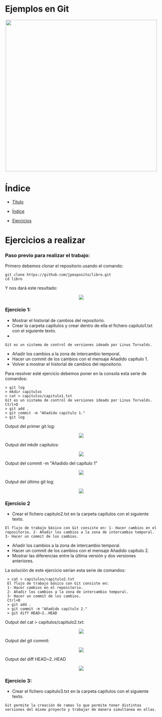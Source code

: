 <p align="justify">

# Ejemplos en Git

  <p align="center">
    <img src="https://marcas-logos.net/wp-content/uploads/2020/03/GITHUB-LOGO-600x338.png" width="500px">
    </p>

# Índice
- [Título](#Ejemplos-en-Git)

- [Índice](#Índice)

- [Ejercicios](#Ejercicios-a-realizar)


# Ejercicios a realizar

### Paso previo para realizar el trabajo:

Primero debemos clonar el repositorio usando el comando:

```console
git clone https://github.com/jpexposito/libro.git
cd libro
```

Y nos dará este resultado:

 <p align="center">
    <img src="https://i.gyazo.com/3cd27f0d19c4bafbd886d5633a9b2112.png">
    </p>

### Ejercicio 1:
- Mostrar el historial de cambios del repositorio.
- Crear la carpeta capítulos y crear dentro de ella el fichero capitulo1.txt con el siguiente texto.
- 
```console
Git es un sistema de control de versiones ideado por Linus Torvalds.
```

- Añadir los cambios a la zona de intercambio temporal.
- Hacer un commit de los cambios con el mensaje Añadido capítulo 1.
- Volver a mostrar el historial de cambios del repositorio.

Para resolver esté ejercicio debemos poner en la consola esta seríe de comandos:

```console
> git log
> mkdir capitulos
> cat > capitulos/capitulo1.txt
Git es un sistema de control de versiones ideado por Linus Torvalds.
Ctrl+D
> git add .
> git commit -m "Añadido capítulo 1."
> git log
```
Output del primer git log:

 <p align="center">
    <img src="https://i.gyazo.com/d075a57cc0b7224eaf034c773fac0353.png">
  </p>
  
Output del mkdir capitulos:
<p align="center">
    <img src="https://i.gyazo.com/d3d053f6114604a35be6cda0bf24e2e0.png">
  </p>

Output del commit -m "Añadido del capítulo 1"
<p align="center">
    <img src="https://i.gyazo.com/da9e74a1a7f2a0ed133599f1cebfb250.png">
  </p>

Output del último git log:
<p align="center">
    <img src="https://i.gyazo.com/5141de528c347b5a30bd0d873e99e1c2.png">
  </p>

### Ejercicio 2
- Crear el fichero capitulo2.txt en la carpeta capítulos con el siguiente texto.

```console
El flujo de trabajo básico con Git consiste en: 1- Hacer cambios en el repositorio. 2- Añadir los cambios a la zona de intercambio temporal. 3- Hacer un commit de los cambios.
```
- Añadir los cambios a la zona de intercambio temporal.
- Hacer un commit de los cambios con el mensaje Añadido capítulo 2.
- Mostrar las diferencias entre la última versión y dos versiones anteriores.

La solución de este ejercicio serían esta serie de comandos:

```console
 > cat > capitulos/capitulo2.txt
 El flujo de trabajo básico con Git consiste en:
 1- Hacer cambios en el repositorio.
 2- Añadir los cambios a la zona de intercambio temporal.
 3- Hacer un commit de los cambios.
 Ctrl+D
 > git add .
 > git commit -m "Añadido capítulo 2."
 > git diff HEAD~2..HEAD
```
Output del cat > capitulos/capitulo2.txt:

<p align="center">
   <img src="https://i.gyazo.com/a6279b4babdd4ddbf33af6b871b2a98e.png">
</p>

Output del git commit:

<p align="center">
  <img src="https://i.gyazo.com/7a96c7df29a2edf14319448b9f413588.png">
</p>

Output del diff HEAD~2..HEAD

<p align="center">
  <img src="https://i.gyazo.com/0f5bf03d166f2d4c8c55b52ad36cf5b6.png">
  </p>

### Ejercicio 3:

- Crear el fichero capitulo3.txt en la carpeta capítulos con el siguiente texto.
```console
Git permite la creación de ramas lo que permite tener distintas versiones del mismo proyecto y trabajar de manera simultanea en ellas.
```


